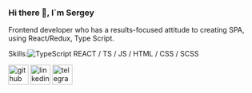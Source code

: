 ### Hi there 👋,  I`m Sergey
Frontend developer who has a results-focused attitude to creating SPA, using React/Redux, Type Script.

Skills:<img src="https://img.shields.io/badge/TypeScript-007ACC?style=for-the-badge&logo=typescript&logoColor=white" alt="TypeScript"  style="max-width:100%;"> REACT / TS / JS / HTML / CSS / SCSS 

[<img src='https://cdn.jsdelivr.net/npm/simple-icons@3.0.1/icons/github.svg' alt='github' height='40'>](https://github.com/https://github.com/Serjge)  [<img src='https://cdn.jsdelivr.net/npm/simple-icons@3.0.1/icons/linkedin.svg' alt='linkedin' height='40'>](https://www.linkedin.com/in/https://www.linkedin.com/in/serjge//)  [<img src='https://cdn.jsdelivr.net/npm/simple-icons@3.0.1/icons/telegram.svg' alt='telegram' height='40'>](https://t.me/Serjge)  

